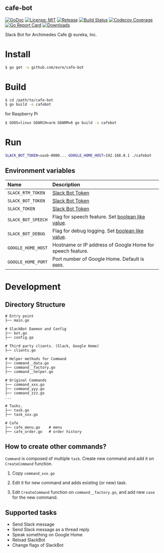 cafe-bot
----

[![GoDoc][1]][2] [![License: MIT][3]][4] [![Release][5]][6] [![Build Status][7]][8] [![Codecov Coverage][11]][12] [![Go Report Card][13]][14] [![Downloads][15]][16]

[1]: https://godoc.org/github.com/eure/cafe-bot?status.svg
[2]: https://godoc.org/github.com/eure/cafe-bot
[3]: https://img.shields.io/badge/License-MIT-blue.svg
[4]: LICENSE.md
[5]: https://img.shields.io/github/release/eure/cafe-bot.svg
[6]: https://github.com/eure/cafe-bot/releases/latest
[7]: https://travis-ci.org/eure/cafe-bot.svg?branch=master
[8]: https://travis-ci.org/eure/cafe-bot
[9]: https://coveralls.io/repos/eure/cafe-bot/badge.svg?branch=master&service=github
[10]: https://coveralls.io/github/eure/cafe-bot?branch=master
[11]: https://codecov.io/github/eure/cafe-bot/coverage.svg?branch=master
[12]: https://codecov.io/github/eure/cafe-bot?branch=master
[13]: https://goreportcard.com/badge/github.com/eure/cafe-bot
[14]: https://goreportcard.com/report/github.com/eure/cafe-bot
[15]: https://img.shields.io/github/downloads/eure/cafe-bot/total.svg?maxAge=1800
[16]: https://github.com/eure/cafe-bot/releases
[17]: https://img.shields.io/github/stars/eure/cafe-bot.svg
[18]: https://github.com/eure/cafe-bot/stargazers


Slack Bot for Archimedes Cafe @ eureka, Inc.


# Install

```bash
$ go get -u github.com/eure/cafe-bot
```

# Build

```bash
$ cd /path/to/cafe-bot
$ go build -o cafebot
```

for Raspberry Pi

```bash
$ GOOS=linux GOARCH=arm GOARM=6 go build -o cafebot
```

# Run

```bash
SLACK_BOT_TOKEN=xoxb-0000... GOOGLE_HOME_HOST=192.168.0.1 ./cafebot
```

## Environment variables

|Name|Description|
|:--|:--|
| `SLACK_RTM_TOKEN` | [Slack Bot Token](https://slack.com/apps/A0F7YS25R-bots) |
| `SLACK_BOT_TOKEN` | [Slack Bot Token](https://slack.com/apps/A0F7YS25R-bots) |
| `SLACK_TOKEN` | [Slack Bot Token](https://slack.com/apps/A0F7YS25R-bots) |
| `SLACK_BOT_SPEECH` | Flag for speech feature. Set [boolean like value](https://golang.org/pkg/strconv/#ParseBool). |
| `SLACK_BOT_DEBUG` | Flag for debug logging. Set [boolean like value](https://golang.org/pkg/strconv/#ParseBool). |
| `GOOGLE_HOME_HOST` | Hostname or IP address of Google Home for speech feature. |
| `GOOGLE_HOME_PORT` | Port number of Google Home. Default is `8009`. |

# Development

## Directory Structure

```
# Entry point
├── main.go

# SlackBot Daemon and Config
├── bot.go
├── config.go

# Third party clients. (Slack, Google Home)
├── clients.go

# Helper methods for Command
├── command__data.go
├── command__factory.go
├── command__helper.go

# Original Commands
├── command_xxx.go
├── command_yyy.go
├── command_zzz.go
...

# Tasks.
├── task.go
├── task_xxx.go

# Cafe
├── cafe_menu.go    # menu
├── cafe_order.go   # order history
```

## How to create other commands?

`Command` is composed of multiple `task`.
Create new command and add it on `CreateCommand` function.

1. Copy `command_xxx.go`

2. Edit it for new command and adds existing (or new) task.

3. Edit `CreateCommand` function on `command__factory.go`, and add new `case` for the new command.

## Supported tasks

- Send Slack message
- Send Slack message as a thread reply
- Speak something on Google Home
- Reload SlackBot
- Change flags of SlackBot
